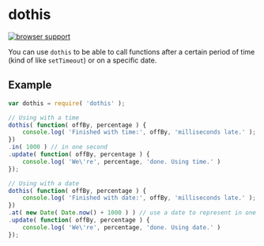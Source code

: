 dothis
======

[![browser support](https://ci.testling.com/jam3/dothis.png)
](https://ci.testling.com/jam3/dothis)

You can use `dothis` to be able to call functions after a certain period of time (kind of like `setTimeout`) or on a specific date.

## Example
```javascript
var dothis = require( 'dothis' );

// Using with a time
dothis( function( offBy, percentage ) {  
	console.log( 'Finished with time:', offBy, 'milliseconds late.' ); 
})
.in( 1000 ) // in one second
.update( function( offBy, percentage ) { 
	console.log( 'We\'re', percentage, 'done. Using time.' ) 
});

// Using with a date
dothis( function( offBy, percentage ) {  
	console.log( 'Finished with date:', offBy, 'milliseconds late.' ); 
})
.at( new Date( Date.now() + 1000 ) ) // use a date to represent in one second
.update( function( offBy, percentage ) { 
	console.log( 'We\'re', percentage, 'done. Using date.' ) 
});
```